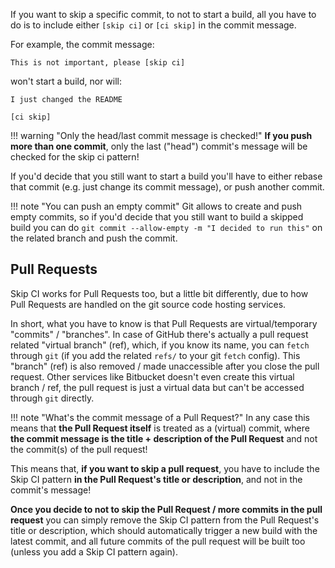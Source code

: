 If you want to skip a specific commit, to not to start a build,
all you have to do is to include either `[skip ci]` or `[ci skip]`
in the commit message.

For example, the commit message:

```
This is not important, please [skip ci]
```

won't start a build, nor will:

```
I just changed the README

[ci skip]
```


!!! warning "Only the head/last commit message is checked!"
    __If you push more than one commit__, only the last ("head") commit's
    message will be checked for the skip ci pattern!

If you'd decide that you still want to start a build you'll have to
either rebase that commit (e.g. just change its commit message), or push another commit.

!!! note "You can push an empty commit"
    Git allows to create and push empty commits, so if you'd decide that you
    still want to build a skipped build you can do `git commit --allow-empty -m "I decided to run this"`
    on the related branch and push the commit.

## Pull Requests

Skip CI works for Pull Requests too, but a little bit differently, due to how Pull Requests are
handled on the git source code hosting services.

In short, what you have to know is that Pull Requests are virtual/temporary "commits" / "branches".
In case of GitHub there's actually a pull request related "virtual branch" (ref), which, if you know
its name, you can `fetch` through `git` (if you add the related `refs/` to your git `fetch` config).
This "branch" (ref) is also removed / made unaccessible after you close the pull request.
Other services like Bitbucket doesn't even create this virtual branch / ref, the pull request is just
a virtual data but can't be accessed through `git` directly.

!!! note "What's the commit message of a Pull Request?"
    In any case this means that __the Pull Request itself__ is treated as a (virtual) commit,
    where __the commit message is the title + description of the Pull Request__ and
    not the commit(s) of the pull request!

This means that, __if you want to skip a pull request__, you have to include the Skip CI
pattern __in the Pull Request's title or description__, and not in the commit's message!

__Once you decide to not to skip the Pull Request / more commits in the pull request__
you can simply remove the
Skip CI pattern from the Pull Request's title or description, which should automatically
trigger a new build with the latest commit, and all future commits of the pull request
will be built too (unless you add a Skip CI pattern again).
